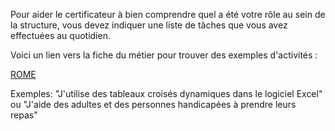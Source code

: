 Pour aider le certificateur à bien comprendre quel a été votre rôle au sein de la structure, vous devez indiquer une liste de tâches que vous avez effectuées au quotidien.

Voici un lien vers la fiche du métier pour trouver des exemples d'activités :

[ROME](https://www.pole-emploi.fr/employeur/les-fiches-metiers-@/index.jspz?id=842)

Exemples: "J'utilise des tableaux croisés dynamiques dans le logiciel Excel" ou "J'aide des adultes et des personnes handicapées à prendre leurs repas"

